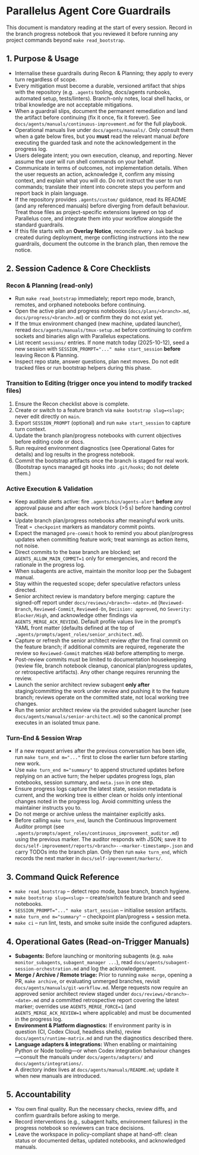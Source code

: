 # Parallelus Agent Core Guardrails

This document is mandatory reading at the start of every session. Record in the
branch progress notebook that you reviewed it before running any project
commands beyond `make read_bootstrap`.

## 1. Purpose & Usage
- Internalise these guardrails during Recon & Planning; they apply to every
  turn regardless of scope.
- Every mitigation must become a durable, versioned artifact that ships with the
  repository (e.g. `.agents` tooling, docs/agents runbooks, automated setup,
  tests/linters). Branch-only notes, local shell hacks, or tribal knowledge are
  not acceptable mitigations.
- When a guardrail slips, document the permanent remediation and land the
  artifact before continuing (fix it once, fix it forever). See
  `docs/agents/manuals/continuous-improvement.md` for the full playbook.
- Operational manuals live under `docs/agents/manuals/`. Only consult them when
  a gate below fires, but you **must** read the relevant manual *before*
  executing the guarded task and note the acknowledgement in the progress log.
- Users delegate intent; you own execution, cleanup, and reporting. Never assume
  the user will run shell commands on your behalf.
- Communicate in terms of outcomes, not implementation details. When the user
  requests an action, acknowledge it, confirm any missing context, and explain
  what you will do. Do not instruct the user to run commands; translate their
  intent into concrete steps you perform and report back in plain language.
- If the repository provides `.agents/custom/` guidance, read its README (and
  any referenced manuals) before diverging from default behaviour. Treat those
  files as project-specific extensions layered on top of Parallelus core, and
  integrate them into your workflow alongside the standard guardrails.
- If this file starts with an **Overlay Notice**, reconcile every `.bak`
  backup created during deployment, merge conflicting instructions into the new
  guardrails, document the outcome in the branch plan, then remove the notice.

## 2. Session Cadence & Core Checklists

### Recon & Planning (read-only)
- Run `make read_bootstrap` immediately; report repo mode, branch, remotes, and
  orphaned notebooks before continuing.
- Open the active plan and progress notebooks (`docs/plans/<branch>.md`,
  `docs/progress/<branch>.md`) or confirm they do not exist yet.
- If the tmux environment changed (new machine, updated launcher), reread
  `docs/agents/manuals/tmux-setup.md` before continuing to confirm sockets and
  binaries align with Parallelus expectations.
- List recent `sessions/` entries. If none match today (2025-10-12), seed a new
  session with `SESSION_PROMPT="..." make start_session` **before** leaving
  Recon & Planning.
- Inspect repo state, answer questions, plan next moves. Do not edit tracked
  files or run bootstrap helpers during this phase.

### Transition to Editing (trigger once you intend to modify tracked files)
1. Ensure the Recon checklist above is complete.
2. Create or switch to a feature branch via `make bootstrap slug=<slug>`; never
   edit directly on `main`.
3. Export `SESSION_PROMPT` (optional) and run `make start_session` to capture
   turn context.
4. Update the branch plan/progress notebooks with current objectives before
   editing code or docs.
5. Run required environment diagnostics (see Operational Gates for details) and
   log results in the progress notebook.
6. Commit the bootstrap artifacts once the branch is staged for real work.
  (Bootstrap syncs managed git hooks into `.git/hooks`; do not delete them.)

### Active Execution & Validation
- Keep audible alerts active: fire `.agents/bin/agents-alert` **before** any
  approval pause and after each work block (>5 s) before handing control back.
- Update branch plan/progress notebooks after meaningful work units. Treat
  `➜ checkpoint` markers as mandatory commit points.
- Expect the managed `pre-commit` hook to remind you about plan/progress updates
  when committing feature work; treat warnings as action items, not noise.
- Direct commits to the base branch are blocked; set `AGENTS_ALLOW_MAIN_COMMIT=1`
  only for emergencies, and record the rationale in the progress log.
- When subagents are active, maintain the monitor loop per the Subagent manual.
- Stay within the requested scope; defer speculative refactors unless directed.
- Senior architect review is mandatory before merging: capture the signed-off
  report under `docs/reviews/<branch>-<date>.md` (`Reviewed-Branch`,
  `Reviewed-Commit`, `Reviewed-On`, `Decision: approved`, no `Severity:
  Blocker/High`, and acknowledge other findings via
  `AGENTS_MERGE_ACK_REVIEW`). Default profile values live in
  the prompt’s YAML front matter (defaults defined at the top of
  `.agents/prompts/agent_roles/senior_architect.md`).
- Capture or refresh the senior architect review *after* the final commit on
  the feature branch; if additional commits are required, regenerate the review
  so `Reviewed-Commit` matches `HEAD` before attempting to merge.
- Post-review commits must be limited to documentation housekeeping (review
  file, branch notebook cleanup, canonical plan/progress updates, or
  retrospective artifacts). Any other change requires rerunning the review.
- Launch the senior architect review subagent **only after** staging/committing
  the work under review and pushing it to the feature branch; reviews operate on
  the committed state, not local working tree changes.
- Run the senior architect review via the provided subagent launcher (see
  `docs/agents/manuals/senior-architect.md`) so the canonical prompt executes
  in an isolated tmux pane.

### Turn-End & Session Wrap
- If a new request arrives after the previous conversation has been idle, run
  `make turn_end m="..."` first to close the earlier turn before starting new
  work.
- Use `make turn_end m="summary"` to append structured updates before replying
  on an active turn; the helper updates progress logs, plan notebooks, session
  summary, and `meta.json` in one step.
- Ensure progress logs capture the latest state, session metadata is current,
  and the working tree is either clean or holds only intentional changes noted
  in the progress log. Avoid committing unless the maintainer instructs you to.
- Do not merge or archive unless the maintainer explicitly asks.
- Before calling `make turn_end`, launch the Continuous Improvement Auditor prompt (see
  `.agents/prompts/agent_roles/continuous_improvement_auditor.md`) using the previous marker. The
  auditor responds with JSON; save it to
  `docs/self-improvement/reports/<branch>--<marker-timestamp>.json` and carry
  TODOs into the branch plan. Only then run `make turn_end`, which records the
  next marker in `docs/self-improvement/markers/`.

## 3. Command Quick Reference
- `make read_bootstrap` – detect repo mode, base branch, branch hygiene.
- `make bootstrap slug=<slug>` – create/switch feature branch and seed notebooks.
- `SESSION_PROMPT="..." make start_session` – initialise session artifacts.
- `make turn_end m="summary"` – checkpoint plan/progress + session meta.
- `make ci` – run lint, tests, and smoke suite inside the configured adapters.

## 4. Operational Gates (Read-on-Trigger Manuals)
- **Subagents:** Before launching or monitoring subagents (e.g.
  `make monitor_subagents`, `subagent_manager ...`), read
  `docs/agents/subagent-session-orchestration.md` and log the acknowledgement.
- **Merge / Archive / Remote triage:** Prior to running `make merge`, opening a
  PR, `make archive`, or evaluating unmerged branches, revisit
  `docs/agents/manuals/git-workflow.md`. Merge requests now require an approved
  senior architect review staged under `docs/reviews/<branch>-<date>.md` *and* a
  committed retrospective report covering the latest marker; overrides use
  `AGENTS_MERGE_FORCE=1` (and `AGENTS_MERGE_ACK_REVIEW=1` where applicable) and
  must be documented in the progress log.
- **Environment & Platform diagnostics:** If environment parity is in question
  (CI, Codex Cloud, headless shells), review `docs/agents/runtime-matrix.md` and
  run the diagnostics described there.
- **Language adapters & integrations:** When enabling or maintaining Python or
  Node tooling—or when Codex integration behaviour changes—consult the manuals
  under `docs/agents/adapters/` and `docs/agents/integrations/`.
- A directory index lives at `docs/agents/manuals/README.md`; update it when new
  manuals are introduced.

## 5. Accountability
- You own final quality. Run the necessary checks, review diffs, and confirm
  guardrails before asking to merge.
- Record interventions (e.g., subagent halts, environment failures) in the
  progress notebook so reviewers can trace decisions.
- Leave the workspace in policy-compliant shape at hand-off: clean status or
  documented deltas, updated notebooks, and acknowledged manuals.
